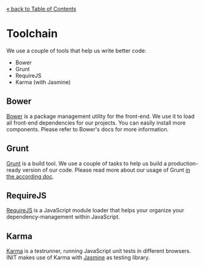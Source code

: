 [&laquo; back to Table of Contents](TOC.md)

# Toolchain

We use a couple of tools that help us write better code:

* Bower
* Grunt
* RequireJS
* Karma (with Jasmine)

## Bower
[Bower](http://bower.io/) is a package management utility for the front-end. We use it to load all front-end dependencies for our projects.
You can easily install more components. Please refer to Bower's docs for more information.

## Grunt
[Grunt](http://gruntjs.com/) is a build tool. We use a couple of tasks to help us build a production-ready version of our code. Please read more about our usage of Grunt [in the according doc](grunt.md).

## RequireJS
[RequireJS](http://requirejs.org/) is a JavaScript module loader that helps your organize your dependency-management within JavaScript.

## Karma
[Karma](http://karma-runner.github.io/) is a testrunner, running JavaScript unit tests in different browsers. INIT makes use of Karma with [Jasmine](http://pivotal.github.io/jasmine/) as testing library.
